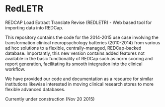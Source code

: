 RedLETR
=======

REDCAP Load Extract Translate Revise (REDLETR) - Web based tool for importing data into REDCap.

This repository contains the code for the 2014-2015 use case involving the transformation clinical neuropsychology batteries (2010-2014) from various ad hoc solutions to a flexible, centrally-managed, REDCap-backed database. Importantly, this new version contains added features not available in the basic functionality of REDCap such as norm scoring and report generation, facilitating its smooth integration into the clinical workflow.

We have provided our code and documentation as a resource for similar institutions likewise interested in moving clinical research stores to more flexible advanced databases.

Currently under construction (Nov 20 2015) 

